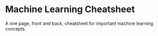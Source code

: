 Machine Learning Cheatsheet
===========================

A one page, front and back, cheatsheet for important machine learning concepts.
